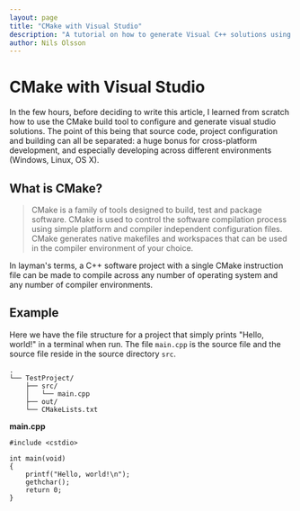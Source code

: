 ```yaml
---
layout: page
title: "CMake with Visual Studio"
description: "A tutorial on how to generate Visual C++ solutions using CMake."
author: Nils Olsson
---
```

# CMake with Visual Studio
In the few hours, before deciding to write this article, I learned from scratch how to use the CMake build tool to configure and generate visual studio solutions. The point of this being that source code, project configuration and building can all be separated: a huge bonus for cross-platform development, and especially developing across different environments (Windows, Linux, OS X).

## What is CMake?
> CMake is a family of tools designed to build, test and package software. CMake is used to control the software compilation process using simple platform and compiler independent configuration files. CMake generates native makefiles and workspaces that can be used in the compiler environment of your choice.

In layman's terms, a C++ software project with a single CMake instruction file can be made to compile across any number of operating system and any number of compiler environments.

## Example
Here we have the file structure for a project that simply prints "Hello, world!" in a terminal when run. The file `main.cpp` is the source file and the source file reside in the source directory `src`.

	.
	└── TestProject/
		├── src/
		│	└── main.cpp
		├── out/
		└── CMakeLists.txt

**main.cpp**
```
#include <cstdio>

int main(void)
{
	printf("Hello, world!\n");
	gethchar();
	return 0;
}
```
